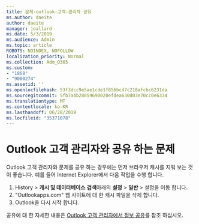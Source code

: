 ```yaml
---
title: 문제-outlook-고객-관리자 공유
ms.author: daeite
author: daeite
manager: joallard
ms.date: 5/3/2019
ms.audience: Admin
ms.topic: article
ROBOTS: NOINDEX, NOFOLLOW
localization_priority: Normal
ms.collection: Adm_O365
ms.custom:
- "1868"
- "9000274"
ms.assetid: ''
ms.openlocfilehash: 53f3dcc9e5ae1cde1f856bcd7c218afcbc6231da
ms.sourcegitcommit: 5fb7a4b28859690020efdea630d03e70cc0e6334
ms.translationtype: MT
ms.contentlocale: ko-KR
ms.lasthandoff: 06/28/2019
ms.locfileid: "35371078"
---
```

# <a name="problems-sharing-with-outlook-customer-manager"></a>Outlook 고객 관리자와 공유 하는 문제

Outlook 고객 관리자와 문제를 공유 하는 경우에는 먼저 브라우저 캐시를 지워 보는 것이 좋습니다. 예를 들어 Internet Explorer에서 다음 작업을 수행 합니다.

1. History > **캐시 및 데이터베이스** **검색**아래의 **설정** > **일반** > 설정을 이동 합니다.
2. "Outlookapps.com" 웹 사이트에 대 한 캐시 파일을 삭제 합니다.
3. Outlook을 다시 시작 합니다.

공유에 대 한 자세한 내용은 [Outlook 고객 관리자에서 정보 공유](https://support.office.com/article/4f26cc69-67da-4cd5-b344-02d1a4799310%20)를 참조 하십시오.